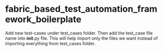 # fabric_based_test_automation_framework_boilerplate

Add new test-cases under test_cases folder.
Then add the test_case file name into __init__.py file. This will help import only the files we want instead of importing everything from test_cases folder.
